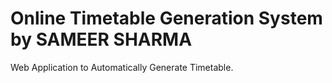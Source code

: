 # Online Timetable Generation System by SAMEER SHARMA
Web Application to Automatically Generate Timetable.
